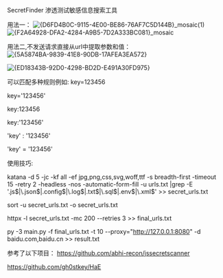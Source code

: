 SecretFinder 渗透测试敏感信息搜索工具

用法一：
![{D6FD4B0C-9115-4E00-BE86-76AF7C5D144B}_mosaic(1)](https://github.com/user-attachments/assets/122b3aa9-9801-4ddd-a784-dbfb3134e728)
![{F2A64928-DFA2-4284-A9B5-7D2A333BC081}_mosaic](https://github.com/user-attachments/assets/2dabfad6-b7ed-48e8-addf-7948f8ba5cff)



用法二,不发送请求直接从url中提取参数和值：
![{5A5874BA-9839-41E8-90DB-17AFEA3EA572}](https://github.com/user-attachments/assets/60cef0ed-0454-402a-a9cf-dfdaad263d8d)

![{ED18343B-92D0-4298-BD2D-E491A30FD975}](https://github.com/user-attachments/assets/cc16f8ea-c2f7-402b-8a64-4a17bc12da4a)


可以匹配多种规则例如:
key=123456

key='123456'

key:123456

key:'123456'

'key' : '123456'

'key' = '123456'


使用技巧:


katana -d 5 -jc -kf all -ef jpg,png,css,svg,woff,ttf  -s breadth-first -timeout 15 -retry 2 -headless -nos -automatic-form-fill -u urls.txt |grep -E '\.js$|\.json$|\.config$|\.log$|\.txt$|\.sql$|\.env$|\.xml$' >> secret_urls.txt

sort -u secret_urls.txt -o secret_urls.txt

httpx -l secret_urls.txt -mc 200 --retries 3 >> final_urls.txt

py -3 main.py -f final_urls.txt -t 10 --proxy="http://127.0.0.1:8080" -d baidu.com,baidu.cn >> result.txt
 



参考了以下项目：
https://github.com/abhi-recon/jssecretscanner

https://github.com/gh0stkey/HaE
